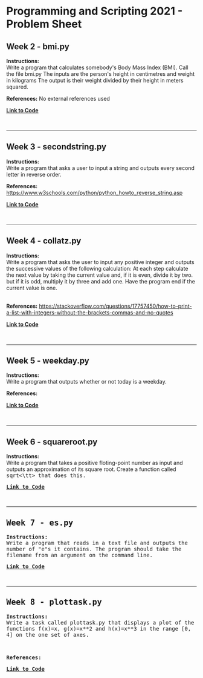 # Programming and Scripting 2021 - Problem Sheet

## Week 2 - bmi.py
**Instructions:**  
    Write a program that calculates somebody's Body Mass Index (BMI). Call the file bmi.py
        The inputs are the person's height in centimetres and weight in kilograms
        The output is their weight divided by their height in meters squared. 

**References:**
    No external references used

[**Link to Code**](https://github.com/ssteffens/pands-problem-sheet/blob/main/bmi.py)

<br />

---
## Week 3 - secondstring.py
**Instructions:**  
    Write a program that asks a user to input a string and outputs every second letter in reverse order.

**References:** 
    https://www.w3schools.com/python/python_howto_reverse_string.asp

[**Link to Code**](/tbc/)

<br />

---
## Week 4 - collatz.py
**Instructions:**  
    Write a program that asks the user to input any positive integer and outputs the successive values of the following calculation: 
        At each step calculate the next value by taking the current value and, if it is even, divide it by two. but if it is odd, multiply it by three and add one. 
        Have the program end if the current value is one.  
<br />

**References:** 
    https://stackoverflow.com/questions/17757450/how-to-print-a-list-with-integers-without-the-brackets-commas-and-no-quotes

[**Link to Code**](/tbc/)

<br />

---
## Week 5 - weekday.py
**Instructions:**  
    Write a program that outputs whether or not today is a weekday. 

**References:** 

[**Link to Code**](/tbc/)

<br />

---
## Week 6 - squareroot.py
**Instructions:**  
    Write a program that takes a positive floting-point number as input and outputs an approximation of its square root. 
    Create a function called <tt>sqrt<\tt> that does this. 

[**Link to Code**](/tbc/)

<br />

---
## Week 7 - es.py
**Instructions:**  
    Write a program that reads in a text file and outputs the number of "e"s it contains. 
    The program should take the filename from an argument on the command line. 

[**Link to Code**](/tbc/)

<br />

---
## Week 8 - plottask.py
**Instructions:**  
    Write a task called plottask.py that displays a plot of the functions f(x)=x, g(x)=x\**2 and h(x)=x\**3 in the range [0, 4] on the one set of axes. 

<br />

**References:** 

[**Link to Code**](/tbc/)

